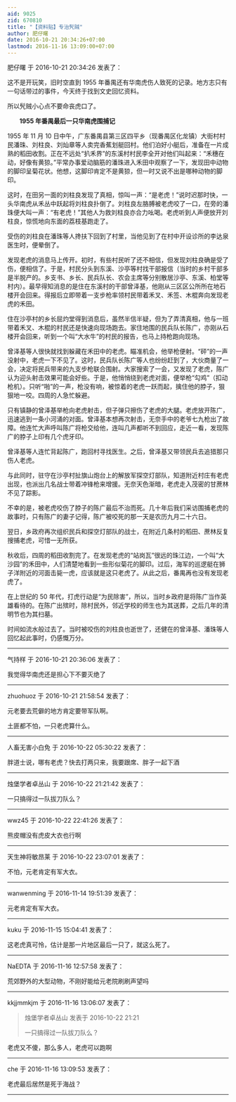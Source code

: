 ```yaml
---
aid: 9025
zid: 670810
title: "【资料贴】专治髠贼"
author: 肥仔曙
date: 2016-10-21 20:34:26+07:00
lastmod: 2016-11-16 13:09:00+07:00
---
```


肥仔曙 于 2016-10-21 20:34:26 发表了：

这不是开玩笑，旧时空直到 1955 年番禺还有华南虎伤人致死的记录。地方志只有一句话带过的事件，今天终于找到文史回忆资料。

所以髠贼小心点不要命丧虎口了。

&nbsp; &nbsp;&nbsp; &nbsp; **1955 年番禺最后一只华南虎围捕记**

1955 年 11 月 10 日中午，广东番禺县第三区四平乡（现番禺区化龙镇）大街村村民潘珠、刘柱良、刘灿章等人卖完香蕉划艇回村。他们泊好小艇后，准备在一片成熟的稻田收割。正在不远处“扒禾界”的东溪村村民李全开对他们叫起来：“禾穗在动，好像有黄猄。”平常办事爱动脑筋的潘珠进入禾田中观察了一下，发现田中动物的脚印呈菊花状。他想，这脚印肯定不是黄猄，但一时又说不出是哪种动物的脚印。

这时，在田另一面的刘柱良发现了真相，惊叫一声：“是老虎！”说时迟那时快，一头华南虎从禾丛中跃起将刘柱良扑倒了。刘柱良左胳膊被老虎咬了一口，在旁的潘珠便大叫一声：“有老虎！”其他人为救刘柱良亦合力吆喝。老虎听到人声便放开刘柱良，惊慌地向东面的荔枝基跑走了。

受伤的刘柱良在潘珠等人搀扶下回到了村里，当他见到了在村中开设诊所的李达泉医生时，便晕倒了。

发现老虎的消息马上传开。初时，有些村民听了还不相信，但发现刘柱良确是受了伤，便相信了。于是，村民分头到东溪、沙亭等村找干部报信（当时的乡村干部多是半脱产的。乡支书、乡长、民兵队长、农会主席等分别散居沙亭、东溪、柏堂等村内）。最早得知消息的是住在东溪村的干部曾泽基，他刚从三区区公所所在地石楼开会回来。得报后立即带着一支步枪率领村民带着禾叉、禾签、木棍奔向发现老虎的禾田。

住在沙亭村的乡长屈灼堂得到消息后，虽然半信半疑，但为了弄清真相，他与一班带着禾叉、木棍的村民还是快速向现场跑去。家住地围的民兵队长陈广，亦刚从石楼开会回来，听到一个叫“大水牛”的村民的报告，也马上持枪跑向现场。

曾泽基等人很快就找到躲藏在禾田中的老虎。瞄准机会，他举枪便射。“砰”的一声没射中，老虎一下不见了。这时，民兵队长陈广等人也纷纷赶到了，大伙商量了一会，决定将民兵带来的九支步枪联合围射。大家搜索了一会，又发现了老虎，陈广认为迎头射击效果可能会好些。于是，他悄悄绕到老虎对面，便举枪“勾鸡”（扣动枪机）。只听“啪”的一声，枪没有响，被惊着的老虎一跃而起，擒住他的脖子，狠狠地一咬。四周的人急忙躲避。

只有镇静的曾泽基举枪向老虎射击，但子弹只擦伤了老虎的大腿。老虎放开陈广，迅速逃到一条小河涌的对面。曾泽基本想再次射击，无奈手中的老爷七九枪出了故障。他连忙大声呼叫陈广将枪交给他，连叫几声都听不到回应，走近一看，发现陈广的脖子上印有几个虎牙印。

曾泽基等人连忙背起陈广，跑回村寻找医生。之后，曾泽基又带领民兵去追猎那只伤人老虎。

与此同时，驻守在沙亭村扯旗山炮台上的解放军探空灯部队，知道附近村庄有老虎出现，也派出几名战士带着冲锋枪来增援。无奈天色渐暗，老虎走入茂密的甘蔗林不见了踪影。

不幸的是，被老虎咬伤了脖子的陈广最后不治而死。几十年后我们采访围捕老虎的故事时，只有陈广的妻子记得，陈广被咬死的那一天是农历九月二十六日。

翌日，乡政府再次组织民兵和探空灯部队的战士，在附近几条村的稻田、蔗林反复搜捕老虎，可惜一无所获。

秋收后，四周的稻田收割完了。在发现老虎的“站岗瓦”很远的珠江边，一个叫“大沙园”的禾田中，人们清楚地看到一些形似菊花的脚印。过后，海军的巡逻艇在狮子洋附近的河面击毙一虎，应该就是这只老虎了。从此之后，番禺再也没有发现老虎了。

在上世纪的 50 年代，打虎行动是“为民除害”，所以，当时乡政府是将陈广当作英雄看待的。在陈广出殡时，除村民外，邻近学校的师生也为其送葬，之后几年的清明节也为其扫墓。

时间如流水般过去了。当时被咬伤的刘柱良也逝世了，还健在的曾泽基、潘珠等人回忆起此事时，仍感慨万分。

---

气持样 于 2016-10-21 20:36:06 发表了：

我觉得华南虎还是担心下不要灭绝了

---

zhuohuoz 于 2016-10-21 21:58:54 发表了：

元老要去荒僻的地方肯定要带军队啊。

土匪都不怕，一只老虎算什么。

---

人畜无害小白免 于 2016-10-22 05:30:22 发表了：

胖道士说，哪有老虎？快去打两只来，我要跟席、胖子一起下酒

---

烛堡学者卓丛山 于 2016-10-22 21:21:42 发表了：

一只搞得过一队拔刀队么？

---

wwz45 于 2016-10-22 22:41:26 发表了：

熊皮帽没有虎皮大衣也行啊

---

天生神将敏昂莱 于 2016-10-22 23:07:01 发表了：

不怕，元老肯定有军大衣。

---

wanwenming 于 2016-11-14 19:51:39 发表了：

元老肯定有军大衣。

---

kuku 于 2016-11-15 15:04:41 发表了：

这老虎真可怜，估计是那一片地区最后一只了，就这么死了。

---

NaEDTA 于 2016-11-16 12:57:58 发表了：

荒郊野外的大型动物，不刚好能给元老院刷刷声望吗

---

kkjjmmkjm 于 2016-11-16 13:06:07 发表了：

> 烛堡学者卓丛山 发表于 2016-10-22 21:21
>
> 一只搞得过一队拔刀队么？

老虎又不傻，那么多人，老虎可以跑啊

---

che 于 2016-11-16 13:09:53 发表了：

老虎最后居然是死于海战？

---

